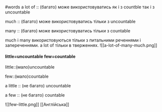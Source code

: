 #words 
a lot of :: (багато) може використовуватись як і з countble так і з uncountable
<!--SR:!2022-11-13,3,250-->
much :: (багато) може використовуватись тільки з uncountable
<!--SR:!2023-01-05,33,255-->
many :: (багато) може використовуватись тільки з countable
<!--SR:!2022-11-14,4,270-->
much і many використовуються тільки з питальними реченнями і запереченнями.
a lot of тільки в тверженнях.
![[a-lot-of-many-much.png]]
#### little=uncountable few=countable
little::(мало)uncountable
<!--SR:!2023-01-08,36,270-->
few::(мало)countable
<!--SR:!2022-11-13,3,250-->
a little :: (не багато) uncountable
<!--SR:!2022-11-14,4,275-->
a few :: (не багато) countable
<!--SR:!2022-12-07,4,254-->
![[few-little.png]]
[[Англійська]]